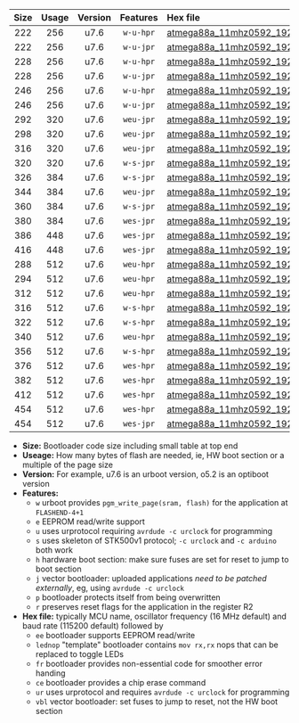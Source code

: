 |Size|Usage|Version|Features|Hex file|
|:-:|:-:|:-:|:-:|:--|
|222|256|u7.6|`w-u-hpr`|[atmega88a_11mhz0592_19200bps_ur.hex](https://raw.githubusercontent.com/stefanrueger/urboot/main//atmega88a_11mhz0592_19200bps_ur.hex)|
|222|256|u7.6|`w-u-jpr`|[atmega88a_11mhz0592_19200bps_ur_vbl.hex](https://raw.githubusercontent.com/stefanrueger/urboot/main//atmega88a_11mhz0592_19200bps_ur_vbl.hex)|
|228|256|u7.6|`w-u-hpr`|[atmega88a_11mhz0592_19200bps_lednop_ur.hex](https://raw.githubusercontent.com/stefanrueger/urboot/main//atmega88a_11mhz0592_19200bps_lednop_ur.hex)|
|228|256|u7.6|`w-u-jpr`|[atmega88a_11mhz0592_19200bps_lednop_ur_vbl.hex](https://raw.githubusercontent.com/stefanrueger/urboot/main//atmega88a_11mhz0592_19200bps_lednop_ur_vbl.hex)|
|246|256|u7.6|`w-u-hpr`|[atmega88a_11mhz0592_19200bps_lednop_fr_ur.hex](https://raw.githubusercontent.com/stefanrueger/urboot/main//atmega88a_11mhz0592_19200bps_lednop_fr_ur.hex)|
|246|256|u7.6|`w-u-jpr`|[atmega88a_11mhz0592_19200bps_lednop_fr_ur_vbl.hex](https://raw.githubusercontent.com/stefanrueger/urboot/main//atmega88a_11mhz0592_19200bps_lednop_fr_ur_vbl.hex)|
|292|320|u7.6|`weu-jpr`|[atmega88a_11mhz0592_19200bps_ee_ur_vbl.hex](https://raw.githubusercontent.com/stefanrueger/urboot/main//atmega88a_11mhz0592_19200bps_ee_ur_vbl.hex)|
|298|320|u7.6|`weu-jpr`|[atmega88a_11mhz0592_19200bps_ee_lednop_ur_vbl.hex](https://raw.githubusercontent.com/stefanrueger/urboot/main//atmega88a_11mhz0592_19200bps_ee_lednop_ur_vbl.hex)|
|316|320|u7.6|`weu-jpr`|[atmega88a_11mhz0592_19200bps_ee_lednop_fr_ur_vbl.hex](https://raw.githubusercontent.com/stefanrueger/urboot/main//atmega88a_11mhz0592_19200bps_ee_lednop_fr_ur_vbl.hex)|
|320|320|u7.6|`w-s-jpr`|[atmega88a_11mhz0592_19200bps_vbl.hex](https://raw.githubusercontent.com/stefanrueger/urboot/main//atmega88a_11mhz0592_19200bps_vbl.hex)|
|326|384|u7.6|`w-s-jpr`|[atmega88a_11mhz0592_19200bps_lednop_vbl.hex](https://raw.githubusercontent.com/stefanrueger/urboot/main//atmega88a_11mhz0592_19200bps_lednop_vbl.hex)|
|344|384|u7.6|`weu-jpr`|[atmega88a_11mhz0592_19200bps_ee_lednop_fr_ce_ur_vbl.hex](https://raw.githubusercontent.com/stefanrueger/urboot/main//atmega88a_11mhz0592_19200bps_ee_lednop_fr_ce_ur_vbl.hex)|
|360|384|u7.6|`w-s-jpr`|[atmega88a_11mhz0592_19200bps_lednop_fr_vbl.hex](https://raw.githubusercontent.com/stefanrueger/urboot/main//atmega88a_11mhz0592_19200bps_lednop_fr_vbl.hex)|
|380|384|u7.6|`wes-jpr`|[atmega88a_11mhz0592_19200bps_ee_vbl.hex](https://raw.githubusercontent.com/stefanrueger/urboot/main//atmega88a_11mhz0592_19200bps_ee_vbl.hex)|
|386|448|u7.6|`wes-jpr`|[atmega88a_11mhz0592_19200bps_ee_lednop_vbl.hex](https://raw.githubusercontent.com/stefanrueger/urboot/main//atmega88a_11mhz0592_19200bps_ee_lednop_vbl.hex)|
|416|448|u7.6|`wes-jpr`|[atmega88a_11mhz0592_19200bps_ee_lednop_fr_vbl.hex](https://raw.githubusercontent.com/stefanrueger/urboot/main//atmega88a_11mhz0592_19200bps_ee_lednop_fr_vbl.hex)|
|288|512|u7.6|`weu-hpr`|[atmega88a_11mhz0592_19200bps_ee_ur.hex](https://raw.githubusercontent.com/stefanrueger/urboot/main//atmega88a_11mhz0592_19200bps_ee_ur.hex)|
|294|512|u7.6|`weu-hpr`|[atmega88a_11mhz0592_19200bps_ee_lednop_ur.hex](https://raw.githubusercontent.com/stefanrueger/urboot/main//atmega88a_11mhz0592_19200bps_ee_lednop_ur.hex)|
|312|512|u7.6|`weu-hpr`|[atmega88a_11mhz0592_19200bps_ee_lednop_fr_ur.hex](https://raw.githubusercontent.com/stefanrueger/urboot/main//atmega88a_11mhz0592_19200bps_ee_lednop_fr_ur.hex)|
|316|512|u7.6|`w-s-hpr`|[atmega88a_11mhz0592_19200bps.hex](https://raw.githubusercontent.com/stefanrueger/urboot/main//atmega88a_11mhz0592_19200bps.hex)|
|322|512|u7.6|`w-s-hpr`|[atmega88a_11mhz0592_19200bps_lednop.hex](https://raw.githubusercontent.com/stefanrueger/urboot/main//atmega88a_11mhz0592_19200bps_lednop.hex)|
|340|512|u7.6|`weu-hpr`|[atmega88a_11mhz0592_19200bps_ee_lednop_fr_ce_ur.hex](https://raw.githubusercontent.com/stefanrueger/urboot/main//atmega88a_11mhz0592_19200bps_ee_lednop_fr_ce_ur.hex)|
|356|512|u7.6|`w-s-hpr`|[atmega88a_11mhz0592_19200bps_lednop_fr.hex](https://raw.githubusercontent.com/stefanrueger/urboot/main//atmega88a_11mhz0592_19200bps_lednop_fr.hex)|
|376|512|u7.6|`wes-hpr`|[atmega88a_11mhz0592_19200bps_ee.hex](https://raw.githubusercontent.com/stefanrueger/urboot/main//atmega88a_11mhz0592_19200bps_ee.hex)|
|382|512|u7.6|`wes-hpr`|[atmega88a_11mhz0592_19200bps_ee_lednop.hex](https://raw.githubusercontent.com/stefanrueger/urboot/main//atmega88a_11mhz0592_19200bps_ee_lednop.hex)|
|412|512|u7.6|`wes-hpr`|[atmega88a_11mhz0592_19200bps_ee_lednop_fr.hex](https://raw.githubusercontent.com/stefanrueger/urboot/main//atmega88a_11mhz0592_19200bps_ee_lednop_fr.hex)|
|454|512|u7.6|`wes-hpr`|[atmega88a_11mhz0592_19200bps_ee_lednop_fr_ce.hex](https://raw.githubusercontent.com/stefanrueger/urboot/main//atmega88a_11mhz0592_19200bps_ee_lednop_fr_ce.hex)|
|454|512|u7.6|`wes-jpr`|[atmega88a_11mhz0592_19200bps_ee_lednop_fr_ce_vbl.hex](https://raw.githubusercontent.com/stefanrueger/urboot/main//atmega88a_11mhz0592_19200bps_ee_lednop_fr_ce_vbl.hex)|

- **Size:** Bootloader code size including small table at top end
- **Useage:** How many bytes of flash are needed, ie, HW boot section or a multiple of the page size
- **Version:** For example, u7.6 is an urboot version, o5.2 is an optiboot version
- **Features:**
  + `w` urboot provides `pgm_write_page(sram, flash)` for the application at `FLASHEND-4+1`
  + `e` EEPROM read/write support
  + `u` uses urprotocol requiring `avrdude -c urclock` for programming
  + `s` uses skeleton of STK500v1 protocol; `-c urclock` and `-c arduino` both work
  + `h` hardware boot section: make sure fuses are set for reset to jump to boot section
  + `j` vector bootloader: uploaded applications *need to be patched externally*, eg, using `avrdude -c urclock`
  + `p` bootloader protects itself from being overwritten
  + `r` preserves reset flags for the application in the register R2
- **Hex file:** typically MCU name, oscillator frequency (16 MHz default) and baud rate (115200 default) followed by
  + `ee` bootloader supports EEPROM read/write
  + `lednop` "template" bootloader contains `mov rx,rx` nops that can be replaced to toggle LEDs
  + `fr` bootloader provides non-essential code for smoother error handing
  + `ce` bootloader provides a chip erase command
  + `ur` uses urprotocol and requires `avrdude -c urclock` for programming
  + `vbl` vector bootloader: set fuses to jump to reset, not the HW boot section

